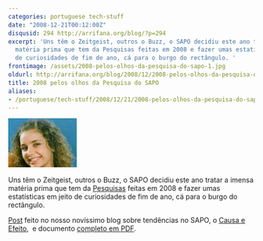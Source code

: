 ```yaml
---
categories: portuguese tech-stuff
date: "2008-12-21T00:12:00Z"
disqusid: 294 http://arrifana.org/blog/?p=294
excerpt: 'Uns têm o Zeitgeist, outros o Buzz, o SAPO decidiu este ano tratar a imensa
  matéria prima que tem da Pesquisas feitas em 2008 e fazer umas estatísticas em jeito
  de curiosidades de fim de ano, cá para o burgo do rectângulo. '
frontimage: /assets/2008-pelos-olhos-da-pesquisa-do-sapo-1.jpg
oldurl: http://arrifana.org/blog/2008/12/2008-pelos-olhos-da-pesquisa-do-sapo/
title: 2008 pelos olhos da Pesquisa do SAPO
aliases:
- /portuguese/tech-stuff/2008/12/21/2008-pelos-olhos-da-pesquisa-do-sapo
---
```


![](/assets/2008-pelos-olhos-da-pesquisa-do-sapo-1.jpg "photo 1")

Uns têm o Zeitgeist, outros o Buzz, o SAPO decidiu este ano tratar a imensa matéria prima que tem da [Pesquisas][1] feitas em 2008 e fazer umas estatísticas em jeito de curiosidades de fim de ano, cá para o burgo do rectângulo.

[Post][2] feito no nosso novíssimo blog sobre tendências no SAPO, o [Causa e Efeito][3],  e documento [completo em PDF][4].

[1]: http://pesquisa.sapo.pt/
[2]: http://causaeefeito.blogs.sapo.pt/3807.html
[3]: http://causaeefeito.blogs.sapo.pt/
[4]: http://pesquisa.sapo.pt/rp/imgs/pdf/pesquisa_2008_em_revista.pdf